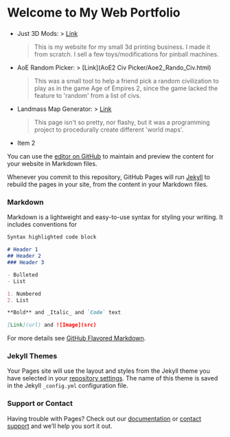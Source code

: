 # Welcome to My Web Portfolio

###
* Just 3D Mods: > [Link](www.just3dmods.com)
   > This is my website for my small 3d printing business. I made it from scratch.
   > I sell a few toys/modifications for pinball machines.
* AoE Random Picker: > [Link](AoE2 Civ Picker/Aoe2_Rando_Civ.html)
   > This was a small tool to help a friend pick a random civilization to play as
   > in the game Age of Empires 2, since the game lacked the feature to 'random' from a list of civs.
* Landmass Map Generator: > [Link](Mapgen/index.html)
   > This page isn't so pretty, nor flashy, but it was a programming project to procedurally create
   > different 'world maps'.
* Item 2


You can use the [editor on GitHub](https://github.com/Trevord9898/ElectricPanda/edit/master/README.md) to maintain and preview the content for your website in Markdown files.

Whenever you commit to this repository, GitHub Pages will run [Jekyll](https://jekyllrb.com/) to rebuild the pages in your site, from the content in your Markdown files.

### Markdown

Markdown is a lightweight and easy-to-use syntax for styling your writing. It includes conventions for

```markdown
Syntax highlighted code block

# Header 1
## Header 2
### Header 3

- Bulleted
- List

1. Numbered
2. List

**Bold** and _Italic_ and `Code` text

[Link](url) and ![Image](src)
```

For more details see [GitHub Flavored Markdown](https://guides.github.com/features/mastering-markdown/).

### Jekyll Themes

Your Pages site will use the layout and styles from the Jekyll theme you have selected in your [repository settings](https://github.com/Trevord9898/ElectricPanda/settings). The name of this theme is saved in the Jekyll `_config.yml` configuration file.

### Support or Contact

Having trouble with Pages? Check out our [documentation](https://help.github.com/categories/github-pages-basics/) or [contact support](https://github.com/contact) and we’ll help you sort it out.
